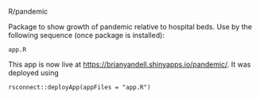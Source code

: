 R/pandemic

Package to show growth of pandemic relative to hospital beds.
Use by the following sequence (once package is installed):

```
app.R
```

This app is now live at <https://brianyandell.shinyapps.io/pandemic/>.
It was deployed using 

```
rsconnect::deployApp(appFiles = "app.R")
```